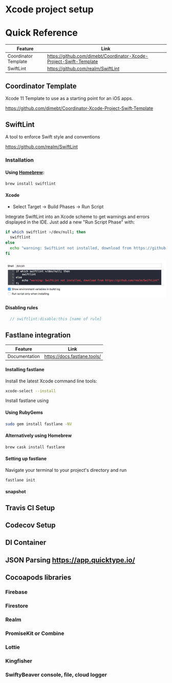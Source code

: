 # Xcode project setup

# Quick Reference
| Feature | Link |
| ------ | ------ |
| Coordinator Template | https://github.com/dimebt/Coordinator-Xcode-Project-Swift-Template |
| SwiftLint | https://github.com/realm/SwiftLint |

## Coordinator Template
Xcode 11 Template to use as a starting point for an iOS apps.

https://github.com/dimebt/Coordinator-Xcode-Project-Swift-Template

## SwiftLint
A tool to enforce Swift style and conventions

https://github.com/realm/SwiftLint

### Installation

#### Using [Homebrew](http://brew.sh/):

```
brew install swiftlint
```

#### Xcode

- Select Target -> Build Phases -> Run Script

Integrate SwiftLint into an Xcode scheme to get warnings and errors displayed
in the IDE. Just add a new "Run Script Phase" with:

```bash
if which swiftlint >/dev/null; then
  swiftlint
else
  echo "warning: SwiftLint not installed, download from https://github.com/realm/SwiftLint"
fi
```

![](assets/runscript.png)

#### Disabling rules

```swift
  // swiftlint:disable:this [name of rule]
```

## Fastlane integration
| Feature | Link |
| ------ | ------ |
| Documentation | https://docs.fastlane.tools/ |

#### Installing fastlane
Install the latest Xcode command line tools:
```bash
xcode-select --install
```

Install fastlane using

#### Using RubyGems
```bash
sudo gem install fastlane -NV
```


#### Alternatively using Homebrew
```bash
brew cask install fastlane
```

#### Setting up fastlane
Navigate your terminal to your project's directory and run
```bash
fastlane init
``` 

#### snapshot

## Travis CI Setup
## Codecov Setup
## DI Container
## JSON Parsing https://app.quicktype.io/
## Cocoapods libraries
### Firebase
### Firestore
### Realm
### PromiseKit or Combine 
### Lottie
### Kingfisher
### SwiftyBeaver console, file, cloud logger



